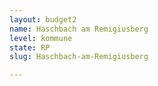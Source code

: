 ```yaml
---
layout: budget2
name: Haschbach am Remigiusberg
level: kommune
state: RP
slug: Haschbach-am-Remigiusberg

---
```



